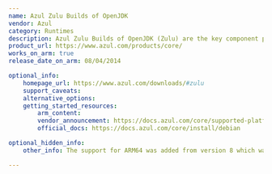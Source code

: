 ```yaml
---
name: Azul Zulu Builds of OpenJDK
vendor: Azul
category: Runtimes
description: Azul Zulu Builds of OpenJDK (Zulu) are the key component provided by Azul Platform Core. Zing builds are free to use and a drop-in replacement for any other OpenJDK distribution. Azul Platform Core is designed for enterprise, distribution (ISV), and embedded (OEM) use cases. It provides certified OpenJDK builds with tight security and the cost efficiencies you need to run today’s business–critical, Java-based services. 
product_url: https://www.azul.com/products/core/
works_on_arm: true
release_date_on_arm: 08/04/2014

optional_info:
    homepage_url: https://www.azul.com/downloads/#zulu
    support_caveats:
    alternative_options:
    getting_started_resources:
        arm_content: 
        vendor_announcement: https://docs.azul.com/core/supported-platforms
        official_docs: https://docs.azul.com/core/install/debian

optional_hidden_info:
    other_info: The support for ARM64 was added from version 8 which was released on April 8, 2014.

---
```

